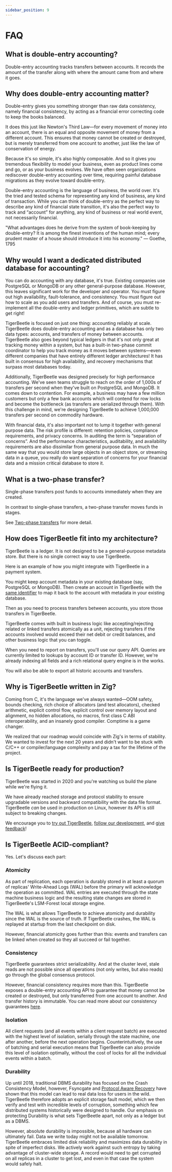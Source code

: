 ```yaml
---
sidebar_position: 9
---
```


# FAQ

## What is double-entry accounting?

Double-entry accounting tracks transfers between accounts. It records
the amount of the transfer along with where the amount came from and
where it goes.

## Why does double-entry accounting matter?

Double-entry gives you something stronger than raw data consistency,
namely financial consistency, by acting as a financial error
correcting code to keep the books balanced.

It does this just like Newton's Third Law—for every movement of money
into an account, there is an equal and opposite movement of money from
a different account. This ensures that money cannot be created or
destroyed, but is merely transferred from one account to another, just
like the law of conservation of energy.

Because it's so simple, it's also highly composable. And so it gives
you tremendous flexibility to model your business, even as product
lines come and go, or as your business evolves. We have often seen
organizations rediscover double-entry accounting over time, requiring
painful database migrations as they evolve toward double-entry.

Double-entry accounting is the language of business, the world
over. It's the tried and tested schema for representing any kind of
business, any kind of transaction. While you can think of double-entry
as the perfect way to describe any kind of financial state transition,
it's also the perfect way to track and “account” for anything, any
kind of business or real world event, not necessarily financial.

"What advantages does he derive from the system of book-keeping by
double-entry? It is among the finest inventions of the human mind;
every prudent master of a house should introduce it into his economy."
— Goethe, 1795

## Why would I want a dedicated distributed database for accounting?

You can do accounting with any database, it's true. Existing companies
use PostgreSQL or MongoDB or any other general-purpose
database. However, this leaves significant work for the developer and
operator. You must figure out high availability, fault-tolerance, and
consistency. You must figure out how to scale as you add users and
transfers. And of course, you must re-implement all the double-entry
and ledger primitives, which are subtle to get right!

TigerBeetle is focused on just one thing: accounting reliably at
scale. TigerBeetle does double-entry accounting and as a database has
only two data types: accounts, and transfers of money between
accounts. TigerBeetle also goes beyond typical ledgers in that it's
not only great at tracking money within a system, but has a built-in
two-phase commit coordinator to help you track money as it moves
between systems—even different companies that have entirely different
ledger architectures! It has built in consensus for high availability,
and recovery mechanisms that surpass most databases today.

Additionally, TigerBeetle was designed precisely for high performance
accounting. We've seen teams struggle to reach on the order of 1,000s
of transfers per second when they've built on PostgreSQL and
MongoDB. It comes down to contention. For example, a business may
have a few million customers but only a few bank accounts which will
contend for row locks and become the bottleneck (as transfers are
serialized through them). With this challenge in mind, we're designing
TigerBeetle to achieve 1,000,000 transfers per second on commodity
hardware.

With financial data, it's also important not to lump it together with
general purpose data. The risk profile is different: retention
policies, compliance requirements, and privacy concerns. In auditing
the term is “separation of concerns”. And the performance
characteristics, auditability, and availability requirements are also
dissimilar from general purpose data. In much the same way that you
would store large objects in an object store, or streaming data in a
queue, you really do want separation of concerns for your financial
data and a mission critical database to store it.

## What is a two-phase transfer?

Single-phase transfers post funds to accounts immediately when they
are created.

In contrast to single-phase transfers, a two-phase transfer moves
funds in stages.

See [Two-phase transfers](./design/two-phase-transfers.md) for more
detail.

## How does TigerBeetle fit into my architecture?

TigerBeetle is a ledger. It is not designed to be a general-purpose
metadata store. But there is no single correct way to use TigerBeetle.

Here is an example of how you might integrate with TigerBeetle in a
payment system.

You might keep account metadata in your existing database (say,
PostgreSQL or MongoDB). Then create an account in TigerBeetle with the
[same identifier](./design/data-modeling.md#reuse-foreign-identifier) to
map it back to the account with metadata in your existing database.

Then as you need to process transfers between accounts, you store
those transfers in TigerBeetle.

TigerBeetle comes with built in business logic like
accepting/rejecting related or linked transfers atomically as a unit,
rejecting transfers if the accounts involved would exceed their net
debit or credit balances, and other business logic that you can
toggle.

When you need to report on transfers, you'll use our query API.
Queries are currently limited to lookups by account ID or transfer
ID. However, we're already indexing all fields and a rich relational
query engine is in the works.

You will also be able to export all historic accounts and transfers.

## Why is TigerBeetle written in Zig?

Coming from C, it's the language we've always wanted—OOM safety,
bounds checking, rich choice of allocators (and test allocators),
checked arithmetic, explicit control flow, explicit control over
memory layout and alignment, no hidden allocations, no macros, first
class C ABI interoperability, and an insanely good compiler. Comptime
is a game changer.

We realized that our roadmap would coincide with Zig's in terms of
stability. We wanted to invest for the next 20 years and didn't want
to be stuck with C/C++ or compiler/language complexity and pay a tax
for the lifetime of the project.

## Is TigerBeetle ready for production?

TigerBeetle was started in 2020 and you're watching us build
the plane while we're flying it.

We have already reached storage and protocol stability to ensure
upgradable versions and backward compatibility with the data file
format.
TigerBeetle _can_ be used in production on Linux, however its API is
still subject to breaking changes.

We encourage you to [try out TigerBeetle](https://github.com/tigerbeetle/tigerbeetle#quickstart),
[follow our development](https://github.com/tigerbeetle/tigerbeetle#short-term-roadmap),
and [give feedback](https://slack.tigerbeetle.com/invite)!

## Is TigerBeetle ACID-compliant?

Yes. Let's discuss each part:

### Atomicity

As part of replication, each operation is durably stored in at least a
quorum of replicas' Write-Ahead Logs (WAL) before the primary will
acknowledge the operation as committed. WAL entries are executed
through the state machine business logic and the resulting state
changes are stored in TigerBeetle's LSM-Forest local storage engine.

The WAL is what allows TigerBeetle to achieve atomicity and durability
since the WAL is the source of truth. If TigerBeetle crashes, the WAL
is replayed at startup from the last checkpoint on disk.

However, financial atomicity goes further than this: events and
transfers can be linked when created so they all succeed or fail
together.

### Consistency

TigerBeetle guarantees strict serializability. And at the cluster
level, stale reads are not possible since all operations (not only
writes, but also reads) go through the global consensus protocol.

However, financial consistency requires more than this. TigerBeetle
exposes a double-entry accounting API to guarantee that money cannot
be created or destroyed, but only transferred from one account to
another. And transfer history is immutable. You can read more about
our consistency guarantees [here](./design/consistency.md).

### Isolation

All client requests (and all events within a client request batch) are
executed with the highest level of isolation, serially through the
state machine, one after another, before the next operation
begins. Counterintuitively, the use of batching and serial execution
means that TigerBeetle can also provide this level of isolation
optimally, without the cost of locks for all the individual events
within a batch.

### Durability

Up until 2018, traditional DBMS durability has focused on the Crash
Consistency Model, however, Fsyncgate and [Protocol Aware
Recovery](https://www.usenix.org/conference/fast18/presentation/alagappan)
have shown that this model can lead to real data loss for users in the
wild. TigerBeetle therefore adopts an explicit storage fault model,
which we then verify and test with incredible levels of corruption,
something which few distributed systems historically were designed to
handle. Our emphasis on protecting Durability is what sets TigerBeetle
apart, not only as a ledger but as a DBMS.

However, absolute durability is impossible, because all hardware can
ultimately fail. Data we write today might not be available
tomorrow. TigerBeetle embraces limited disk reliability and maximizes
data durability in spite of imperfect disks. We actively work against
such entropy by taking advantage of cluster-wide storage. A record
would need to get corrupted on all replicas in a cluster to get lost,
and even in that case the system would safely halt.
